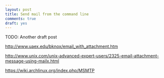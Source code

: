 ```yaml
---
layout: post
title: Send mail from the command line
comments: true
draft: yes
---
```


TODO: Another draft post

<!-- more -->

http://www.uaex.edu/bknox/email_with_attachment.htm

http://www.unix.com/unix-advanced-expert-users/2325-email-attachment-message-using-mailx.html

https://wiki.archlinux.org/index.php/MSMTP
